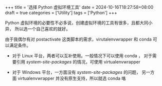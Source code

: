 +++
title = '选择 Python 虚拟环境工具'
date = 2024-10-16T18:27:58+08:00
draft = true
categories = ['Utility']
tags = ['Python']
+++

Python 虚拟环境的必要性不必多说，创建虚拟环境的工具有很多，且都大同小异，
所以选一个自己喜欢的就好。

由于我偶尔有对 postactivate 这类脚本的需求，virutalenvwrapper 和 conda
可以满足条件。

- 对于 Linux 平台，两者可以互补使用。一般情况下可以使用 conda ，
对于需要引用 *system-site-packages* 的情况，可使用 virtualenvwrapper

- 对于 Windows 平台，一方面没有 *system-site-packages* 的问题，
另一方面 virtualenvwrapper 并没有原生支持，所以就选 conda 咯
